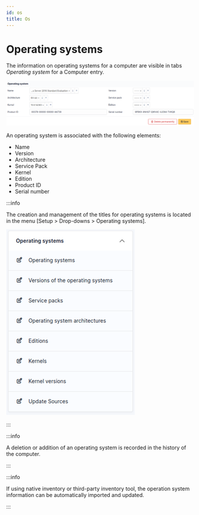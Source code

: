 ```yaml
---
id: os
title: Os
---
```


# Operating systems

The information on operating systems for a computer are visible in tabs
*Operating system* for a Computer entry.

![Screen presenting an operating system](../../../assets/modules/assets/images/os.png)

An operating system is associated with the following elements:

- Name
- Version
- Architecture
- Service Pack
- Kernel
- Edition
- Product ID
- Serial number

:::info

The creation and management of the titles for operating systems is
located in the menu [Setup \> Drop-downs \> Operating
systems].

![Screen of titles definition for operating systems](../../../assets/modules/assets/images/os_dropdown.png)

:::

:::info

A deletion or addition of an operating system is recorded in the
history of the computer.

:::

:::info

If using native inventory or third-party inventory tool, the operation
system information can be automatically imported and updated.

:::
